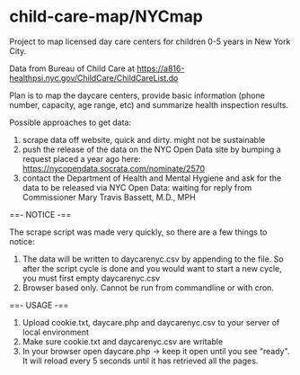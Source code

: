 child-care-map/NYCmap
==============
Project to map licensed day care centers for children 0-5 years in New York City.

Data from Bureau of Child Care at https://a816-healthpsi.nyc.gov/ChildCare/ChildCareList.do

Plan is to map the daycare centers, provide basic information (phone number, capacity, age range, etc) and summarize health inspection results.

Possible approaches to get data:

1. scrape data off website, quick and dirty. might not be sustainable
2. push the release of the data on the NYC Open Data site by bumping a request placed a year ago here: https://nycopendata.socrata.com/nominate/2570
3. contact the Department of Health and Mental Hygiene and ask for the data to be released via NYC Open Data: waiting for reply from Commissioner Mary Travis Bassett, M.D., MPH

==- NOTICE -==

The scrape script was made very quickly, so there are a few things to notice:
1. The data will be written to daycarenyc.csv by appending to the file. So after the script cycle is done and you would want to start a new cycle, you must first empty daycarenyc.csv
2. Browser based only. Cannot be run from commandline or with cron.

==- USAGE -==

1. Upload cookie.txt, daycare.php and daycarenyc.csv to your server of local environment
2. Make sure cookie.txt and daycarenyc.csv are writable
3. In your browser open daycare.php -> keep it open until you see "ready". It will reload every 5 seconds until it has retrieved all the pages.
